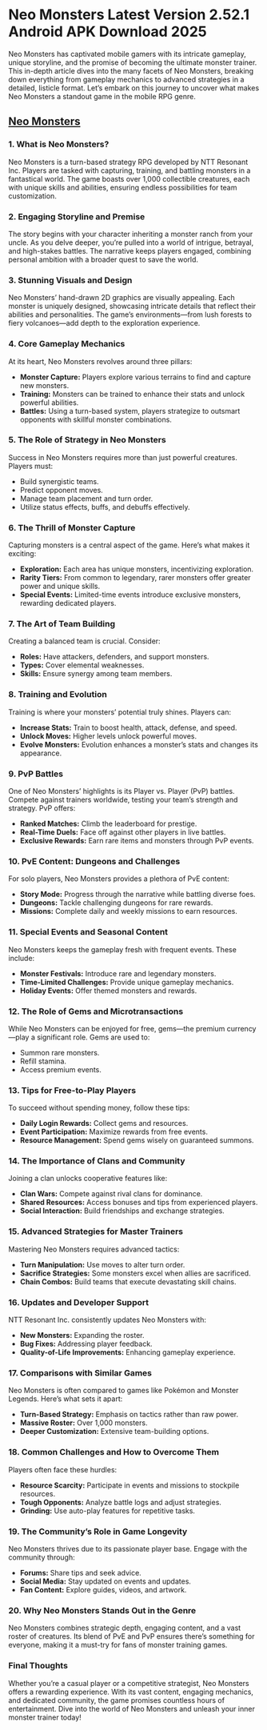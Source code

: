 # Neo Monsters Latest Version 2.52.1 Android APK Download 2025


Neo Monsters has captivated mobile gamers with its intricate gameplay, unique storyline, and the promise of becoming the ultimate monster trainer. This in-depth article dives into the many facets of Neo Monsters, breaking down everything from gameplay mechanics to advanced strategies in a detailed, listicle format. Let’s embark on this journey to uncover what makes Neo Monsters a standout game in the mobile RPG genre.


## [ Neo Monsters ](https://apktik.xyz/neo-monsters-latest-version-2-52-1-android-apk-download-2025/)

### 1. **What is Neo Monsters?**
Neo Monsters is a turn-based strategy RPG developed by NTT Resonant Inc. Players are tasked with capturing, training, and battling monsters in a fantastical world. The game boasts over 1,000 collectible creatures, each with unique skills and abilities, ensuring endless possibilities for team customization.

### 2. **Engaging Storyline and Premise**
The story begins with your character inheriting a monster ranch from your uncle. As you delve deeper, you’re pulled into a world of intrigue, betrayal, and high-stakes battles. The narrative keeps players engaged, combining personal ambition with a broader quest to save the world.

### 3. **Stunning Visuals and Design**
Neo Monsters’ hand-drawn 2D graphics are visually appealing. Each monster is uniquely designed, showcasing intricate details that reflect their abilities and personalities. The game’s environments—from lush forests to fiery volcanoes—add depth to the exploration experience.

### 4. **Core Gameplay Mechanics**
At its heart, Neo Monsters revolves around three pillars:

- **Monster Capture:** Players explore various terrains to find and capture new monsters.
- **Training:** Monsters can be trained to enhance their stats and unlock powerful abilities.
- **Battles:** Using a turn-based system, players strategize to outsmart opponents with skillful monster combinations.

### 5. **The Role of Strategy in Neo Monsters**
Success in Neo Monsters requires more than just powerful creatures. Players must:
- Build synergistic teams.
- Predict opponent moves.
- Manage team placement and turn order.
- Utilize status effects, buffs, and debuffs effectively.

### 6. **The Thrill of Monster Capture**
Capturing monsters is a central aspect of the game. Here’s what makes it exciting:
- **Exploration:** Each area has unique monsters, incentivizing exploration.
- **Rarity Tiers:** From common to legendary, rarer monsters offer greater power and unique skills.
- **Special Events:** Limited-time events introduce exclusive monsters, rewarding dedicated players.

### 7. **The Art of Team Building**
Creating a balanced team is crucial. Consider:
- **Roles:** Have attackers, defenders, and support monsters.
- **Types:** Cover elemental weaknesses.
- **Skills:** Ensure synergy among team members.

### 8. **Training and Evolution**
Training is where your monsters’ potential truly shines. Players can:
- **Increase Stats:** Train to boost health, attack, defense, and speed.
- **Unlock Moves:** Higher levels unlock powerful moves.
- **Evolve Monsters:** Evolution enhances a monster’s stats and changes its appearance.

### 9. **PvP Battles**
One of Neo Monsters’ highlights is its Player vs. Player (PvP) battles. Compete against trainers worldwide, testing your team’s strength and strategy. PvP offers:
- **Ranked Matches:** Climb the leaderboard for prestige.
- **Real-Time Duels:** Face off against other players in live battles.
- **Exclusive Rewards:** Earn rare items and monsters through PvP events.

### 10. **PvE Content: Dungeons and Challenges**
For solo players, Neo Monsters provides a plethora of PvE content:
- **Story Mode:** Progress through the narrative while battling diverse foes.
- **Dungeons:** Tackle challenging dungeons for rare rewards.
- **Missions:** Complete daily and weekly missions to earn resources.

### 11. **Special Events and Seasonal Content**
Neo Monsters keeps the gameplay fresh with frequent events. These include:
- **Monster Festivals:** Introduce rare and legendary monsters.
- **Time-Limited Challenges:** Provide unique gameplay mechanics.
- **Holiday Events:** Offer themed monsters and rewards.

### 12. **The Role of Gems and Microtransactions**
While Neo Monsters can be enjoyed for free, gems—the premium currency—play a significant role. Gems are used to:
- Summon rare monsters.
- Refill stamina.
- Access premium events.

### 13. **Tips for Free-to-Play Players**
To succeed without spending money, follow these tips:
- **Daily Login Rewards:** Collect gems and resources.
- **Event Participation:** Maximize rewards from free events.
- **Resource Management:** Spend gems wisely on guaranteed summons.

### 14. **The Importance of Clans and Community**
Joining a clan unlocks cooperative features like:
- **Clan Wars:** Compete against rival clans for dominance.
- **Shared Resources:** Access bonuses and tips from experienced players.
- **Social Interaction:** Build friendships and exchange strategies.

### 15. **Advanced Strategies for Master Trainers**
Mastering Neo Monsters requires advanced tactics:
- **Turn Manipulation:** Use moves to alter turn order.
- **Sacrifice Strategies:** Some monsters excel when allies are sacrificed.
- **Chain Combos:** Build teams that execute devastating skill chains.

### 16. **Updates and Developer Support**
NTT Resonant Inc. consistently updates Neo Monsters with:
- **New Monsters:** Expanding the roster.
- **Bug Fixes:** Addressing player feedback.
- **Quality-of-Life Improvements:** Enhancing gameplay experience.

### 17. **Comparisons with Similar Games**
Neo Monsters is often compared to games like Pokémon and Monster Legends. Here’s what sets it apart:
- **Turn-Based Strategy:** Emphasis on tactics rather than raw power.
- **Massive Roster:** Over 1,000 monsters.
- **Deeper Customization:** Extensive team-building options.

### 18. **Common Challenges and How to Overcome Them**
Players often face these hurdles:
- **Resource Scarcity:** Participate in events and missions to stockpile resources.
- **Tough Opponents:** Analyze battle logs and adjust strategies.
- **Grinding:** Use auto-play features for repetitive tasks.

### 19. **The Community’s Role in Game Longevity**
Neo Monsters thrives due to its passionate player base. Engage with the community through:
- **Forums:** Share tips and seek advice.
- **Social Media:** Stay updated on events and updates.
- **Fan Content:** Explore guides, videos, and artwork.

### 20. **Why Neo Monsters Stands Out in the Genre**
Neo Monsters combines strategic depth, engaging content, and a vast roster of creatures. Its blend of PvE and PvP ensures there’s something for everyone, making it a must-try for fans of monster training games.

### Final Thoughts
Whether you’re a casual player or a competitive strategist, Neo Monsters offers a rewarding experience. With its vast content, engaging mechanics, and dedicated community, the game promises countless hours of entertainment. Dive into the world of Neo Monsters and unleash your inner monster trainer today!

